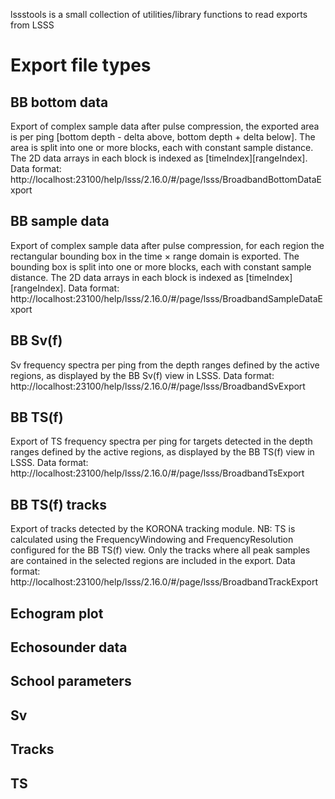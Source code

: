 lssstools is a small collection of utilities/library functions to read
exports from LSSS

# Export file types

## BB bottom data
Export of complex sample data after pulse compression, the exported area is per ping [bottom depth - delta above, bottom depth + delta below]. 
The area is split into one or more blocks, each with constant sample distance. 
The 2D data arrays in each block is indexed as [timeIndex][rangeIndex].
Data format: http://localhost:23100/help/lsss/2.16.0/#/page/lsss/BroadbandBottomDataExport
## BB sample data
Export of complex sample data after pulse compression, for each region the rectangular bounding box in the time × range domain is exported. 
The bounding box is split into one or more blocks, each with constant sample distance. The 2D data arrays in each block is indexed as [timeIndex][rangeIndex].
Data format: http://localhost:23100/help/lsss/2.16.0/#/page/lsss/BroadbandSampleDataExport
## BB Sv(f)
Sv frequency spectra per ping from the depth ranges defined by the active regions, as displayed by the BB Sv(f) view in LSSS.
Data format: http://localhost:23100/help/lsss/2.16.0/#/page/lsss/BroadbandSvExport
## BB TS(f)
Export of TS frequency spectra per ping for targets detected in the depth ranges defined by the active regions, as displayed by the BB TS(f) view in LSSS.
Data format: http://localhost:23100/help/lsss/2.16.0/#/page/lsss/BroadbandTsExport
## BB TS(f) tracks
Export of tracks detected by the KORONA tracking module. NB: TS is calculated using the FrequencyWindowing and FrequencyResolution configured for the BB TS(f) view. 
Only the tracks where all peak samples are contained in the selected regions are included in the export.
Data format: http://localhost:23100/help/lsss/2.16.0/#/page/lsss/BroadbandTrackExport
## Echogram plot

## Echosounder data

## School parameters

## Sv

## Tracks

## TS
